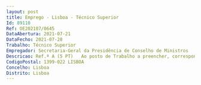```yaml
--- 
layout: post
title: Emprego - Lisboa - Técnico Superior
Id: 89110
Ref: OE202107/0645
DataAbertura: 2021-07-21
DataFecho: 2021-07-28
Trabalho: Técnico Superior
Empregador: Secretaria-Geral da Presidência de Conselho de Ministros
Descricao: Ref.ª A (5 PT)   Ao posto de Trabalho a preencher, correspondem as funções de coordenador.O coordenador integra funcionalmente o Núcleo de Coordenação Estratégica e tem como missão assegurar a gestão integrada de recursos e resultados do Programa Orçamental que integra.Para o efeito, contribui de forma determinante o investimento de todos e em equipa em conhecer i. As prioridades políticas definidas nos instrumentos centrais de Governação (Programa do Governo, Programa Nacional de Reformas  Grandes Opções do Plano  Relatório do Orçamento de Estado) ii. O contributo de cada entidade do programa para o cumprimento das prioridades suprarreferidas iii. As demais atribuições a assegurar pelas entidades e respetivas especificidades iv. Os Recursos humanos e financeiros das entidades para o cumprimento das suas atribuições.Este conhecimento da realidade permite por um lado, compreender melhor as necessidades e preocupações dos interlocutores, por outro antecipar eventuais constrangimentos e ainda envolver os intervenientes no desenho de soluções. Neste sentido, contribui de forma determinante a criação de rotinas de análise e de alinhamento dos principais assuntos e constrangimentos, quer com as tutelas políticas dos programas orçamentais, quer com as entidades materialmente mais relevantes em termos orçamentais ou de impacto na concretização dos objetivos do Programa Orçamental. De igual modo, a criação de momentos de reflexão, identificação de constrangimentos e desenvolvimento de soluções a maior prazo, são condição necessária para garantir quer uma evolução dos padrões de desempenho da equipa, quer ganhos de qualidade de vida das pessoas que a compõem.Ref.ª B (1 PT)   Técnico de Gestão de Projetos, ao qual compete   Promover técnicas de Gestão de Projeto na organização   Aplicação de indicadores relacionados com a Gestão de Projetos   Apoiar na gestão de projetos internos   Apoiar a monitorização de projetos internos   Realizar relatório de follow up aos projetos internos   Apoiar tecnicamente e administrativamente a submissão de candidaturas a projetos cofinanciados, assim como os pedidos de reembolso e eventuais reprogramações   Articular com as áreas de Contratação e Financeira atos administrativos respeitantes a projetos cofinanciados.
CodigoPostal: 1399-022 LISBOA
Concelho: Lisboa
Distrito: Lisboa
--- 
```

